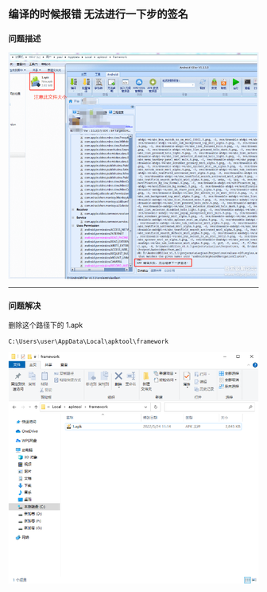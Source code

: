 ## 编译的时候报错 无法进行一下步的签名

### 问题描述

![13](media/13.png)

---

### 问题解决

删除这个路径下的 1.apk

`C:\Users\user\AppData\Local\apktool\framework`

![14](media/14.png)

